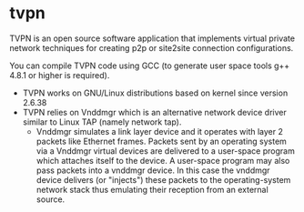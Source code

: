 # tvpn
TVPN is an open source software application that implements virtual private network techniques for creating p2p or site2site connection configurations.

You can compile TVPN code using GCC (to generate user space tools g++ 4.8.1 or higher is required).
- TVPN works on GNU/Linux distributions based on kernel since version 2.6.38
- TVPN relies on Vnddmgr which is an alternative network device driver similar to Linux TAP (namely network tap). 
  - Vnddmgr simulates a link layer device and it operates with layer 2 packets like Ethernet frames. Packets sent by an operating system via a Vnddmgr virtual devices are delivered to a user-space program which attaches itself to the device. 
A user-space program may also pass packets into a vnddmgr device. In this case the vnddmgr device delivers (or "injects") these packets to the operating-system network stack thus emulating their reception from an external source.

